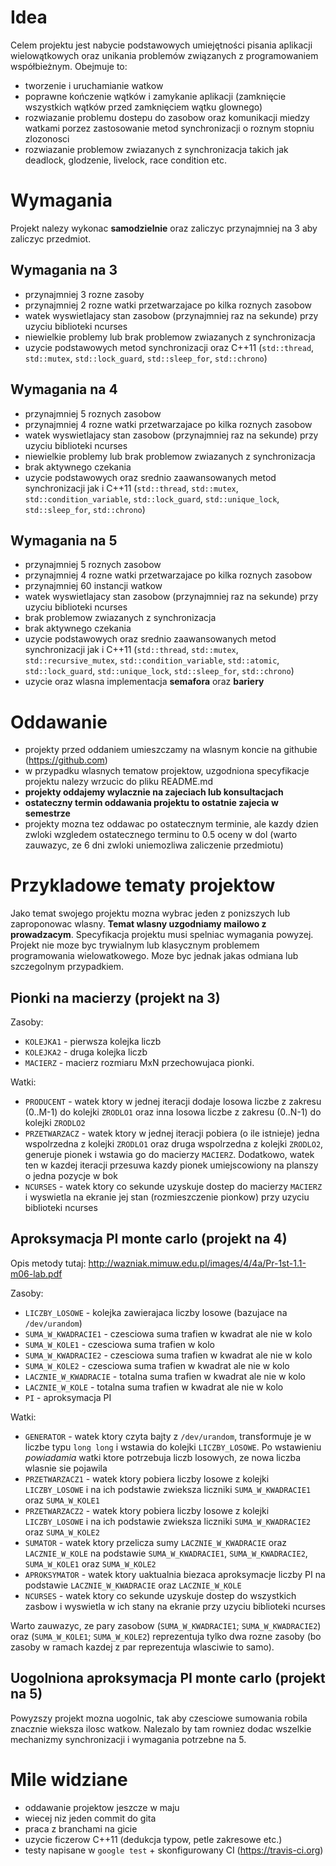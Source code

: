 Idea
====

Celem projektu jest nabycie podstawowych umiejętności pisania aplikacji wielowątkowych oraz unikania problemów związanych z programowaniem współbieżnym. Obejmuje to:
 * tworzenie i uruchamianie watkow
 * poprawne kończenie wątków i zamykanie aplikacji (zamknięcie wszystkich wątków przed zamknięciem wątku glownego)
 * rozwiazanie problemu dostepu do zasobow oraz komunikacji miedzy watkami porzez zastosowanie metod synchronizacji o roznym stopniu zlozonosci
 * rozwiazanie problemow zwiazanych z synchronizacja takich jak deadlock, glodzenie, livelock, race condition etc.

Wymagania
=========

Projekt nalezy wykonac **samodzielnie** oraz zaliczyc przynajmniej na 3 aby zaliczyc przedmiot.

Wymagania na 3
--------------

 * przynajmniej 3 rozne zasoby
 * przynajmniej 2 rozne watki przetwarzajace po kilka roznych zasobow
 * watek wyswietlajacy stan zasobow (przynajmniej raz na sekunde) przy uzyciu biblioteki ncurses
 * niewielkie problemy lub brak problemow zwiazanych z synchronizacja
 * uzycie podstawowych metod synchronizacji oraz C++11 (`std::thread`, `std::mutex`, `std::lock_guard`, `std::sleep_for`, `std::chrono`)

Wymagania na 4
--------------

 * przynajmniej 5 roznych zasobow
 * przynajmniej 4 rozne watki przetwarzajace po kilka roznych zasobow
 * watek wyswietlajacy stan zasobow (przynajmniej raz na sekunde) przy uzyciu biblioteki ncurses
 * niewielkie problemy lub brak problemow zwiazanych z synchronizacja
 * brak aktywnego czekania
 * uzycie podstawowych oraz srednio zaawansowanych metod synchronizacji jak i C++11 (`std::thread`, `std::mutex`, `std::condition_variable`, `std::lock_guard`, `std::unique_lock`, `std::sleep_for`, `std::chrono`)

Wymagania na 5
--------------

 * przynajmniej 5 roznych zasobow
 * przynajmniej 4 rozne watki przetwarzajace po kilka roznych zasobow
 * przynajmniej 60 instancji watkow
 * watek wyswietlajacy stan zasobow (przynajmniej raz na sekunde) przy uzyciu biblioteki ncurses
 * brak problemow zwiazanych z synchronizacja
 * brak aktywnego czekania
 * uzycie podstawowych oraz srednio zaawansowanych metod synchronizacji jak i C++11 (`std::thread`, `std::mutex`, `std::recursive_mutex`, `std::condition_variable`, `std::atomic`, `std::lock_guard`, `std::unique_lock`, `std::sleep_for`, `std::chrono`)
 * uzycie oraz wlasna implementacja **semafora** oraz **bariery**

Oddawanie
=========

 * projekty przed oddaniem umieszczamy na wlasnym koncie na githubie (https://github.com)
 * w przypadku wlasnych tematow projektow, uzgodniona specyfikacje projektu nalezy wrzucic do pliku README.md
 * **projekty oddajemy wylacznie na zajeciach lub konsultacjach**
 * **ostateczny termin oddawania projektu to ostatnie zajecia w semestrze**
 * projekty mozna tez oddawac po ostatecznym terminie, ale kazdy dzien zwloki wzgledem ostatecznego terminu to 0.5 oceny w dol (warto zauwazyc, ze 6 dni zwloki uniemozliwa zaliczenie przedmiotu)

Przykladowe tematy projektow
============================

Jako temat swojego projektu mozna wybrac jeden z ponizszych lub zaproponowac wlasny. **Temat wlasny uzgodniamy mailowo z prowadzacym**. Specyfikacja projektu musi spelniac wymagania powyzej. Projekt nie moze byc trywialnym lub klasycznym problemem programowania wielowatkowego. Moze byc jednak jakas odmiana lub szczegolnym przypadkiem.

Pionki na macierzy (projekt na 3)
---------------------------------

Zasoby:
 * `KOLEJKA1` - pierwsza kolejka liczb
 * `KOLEJKA2` - druga kolejka liczb
 * `MACIERZ` - macierz rozmiaru MxN przechowujaca pionki.

Watki:
 * `PRODUCENT` - watek ktory w jednej iteracji dodaje losowa liczbe z zakresu (0..M-1) do kolejki `ZRODLO1` oraz inna losowa liczbe z zakresu (0..N-1) do kolejki `ZRODLO2`
 * `PRZETWARZACZ` - watek ktory w jednej iteracji pobiera (o ile istnieje) jedna wspolrzedna z kolejki `ZRODLO1` oraz druga wspolrzedna z kolejki `ZRODLO2`, generuje pionek i wstawia go do macierzy `MACIERZ`. Dodatkowo, watek ten w kazdej iteracji przesuwa kazdy pionek umiejscowiony na planszy o jedna pozycje w bok
 * `NCURSES` - watek ktory co sekunde uzyskuje dostep do macierzy `MACIERZ` i wyswietla na ekranie jej stan (rozmieszczenie pionkow) przy uzyciu biblioteki ncurses

Aproksymacja PI monte carlo (projekt na 4)
------------------------------------------

Opis metody tutaj: http://wazniak.mimuw.edu.pl/images/4/4a/Pr-1st-1.1-m06-lab.pdf

Zasoby:
 * `LICZBY_LOSOWE` - kolejka zawierajaca liczby losowe (bazujace na `/dev/urandom`)
 * `SUMA_W_KWADRACIE1` - czesciowa suma trafien w kwadrat ale nie w kolo
 * `SUMA_W_KOLE1` - czesciowa suma trafien w kolo
 * `SUMA_W_KWADRACIE2` - czesciowa suma trafien w kwadrat ale nie w kolo
 * `SUMA_W_KOLE2` - czesciowa suma trafien w kwadrat ale nie w kolo
 * `LACZNIE_W_KWADRACIE` - totalna suma trafien w kwadrat ale nie w kolo
 * `LACZNIE_W_KOLE` - totalna suma trafien w kwadrat ale nie w kolo
 * `PI` - aproksymacja PI

Watki:
 * `GENERATOR` - watek ktory czyta bajty z `/dev/urandom`, transformuje je w liczbe typu `long long` i wstawia do kolejki `LICZBY_LOSOWE`. Po wstawieniu *powiadamia* watki ktore potrzebuja liczb losowych, ze nowa liczba wlasnie sie pojawila
 * `PRZETWARZACZ1` - watek ktory pobiera liczby losowe z kolejki `LICZBY_LOSOWE` i na ich podstawie zwieksza liczniki `SUMA_W_KWADRACIE1` oraz `SUMA_W_KOLE1`
 * `PRZETWARZACZ2` - watek ktory pobiera liczby losowe z kolejki `LICZBY_LOSOWE` i na ich podstawie zwieksza liczniki `SUMA_W_KWADRACIE2` oraz `SUMA_W_KOLE2`
 * `SUMATOR` - watek ktory przelicza sumy `LACZNIE_W_KWADRACIE` oraz `LACZNIE_W_KOLE` na podstawie `SUMA_W_KWADRACIE1`, `SUMA_W_KWADRACIE2`, `SUMA_W_KOLE1` oraz `SUMA_W_KOLE2`
 * `APROKSYMATOR` - watek ktory uaktualnia biezaca aproksymacje liczby PI na podstawie `LACZNIE_W_KWADRACIE` oraz `LACZNIE_W_KOLE`
 * `NCURSES` - watek ktory co sekunde uzyskuje dostep do wszystkich zasbow i wyswietla w ich stany na ekranie przy uzyciu biblioteki ncurses

Warto zauwazyc, ze pary zasobow (`SUMA_W_KWADRACIE1`; `SUMA_W_KWADRACIE2`) oraz (`SUMA_W_KOLE1`; `SUMA_W_KOLE2`) reprezentuja tylko dwa rozne zasoby (bo zasoby w ramach kazdej z par reprezentuja wlasciwie to samo).

Uogolniona aproksymacja PI monte carlo (projekt na 5)
-----------------------------------------------------

Powyzszy projekt mozna uogolnic, tak aby czesciowe sumowania robila znacznie wieksza ilosc watkow. Nalezalo by tam rowniez dodac wszelkie mechanizmy synchronizacji i wymagania potrzebne na 5.

Mile widziane
=============

 * oddawanie projektow jeszcze w maju
 * wiecej niz jeden commit do gita
 * praca z branchami na gicie
 * uzycie ficzerow C++11 (dedukcja typow, petle zakresowe etc.)
 * testy napisane w `google test` + skonfigurowany CI (https://travis-ci.org)
